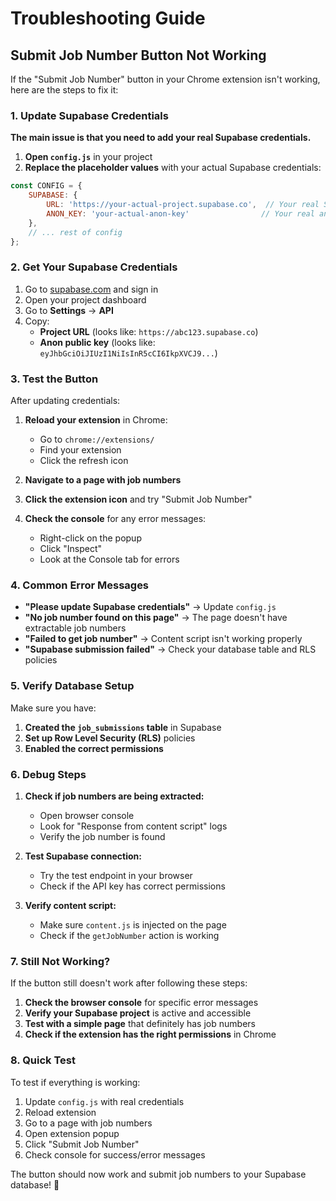 # Troubleshooting Guide

## Submit Job Number Button Not Working

If the "Submit Job Number" button in your Chrome extension isn't working, here are the steps to fix it:

### 1. Update Supabase Credentials

**The main issue is that you need to add your real Supabase credentials.**

1. **Open `config.js`** in your project
2. **Replace the placeholder values** with your actual Supabase credentials:

```javascript
const CONFIG = {
    SUPABASE: {
        URL: 'https://your-actual-project.supabase.co',  // Your real Supabase URL
        ANON_KEY: 'your-actual-anon-key'                // Your real anon key
    },
    // ... rest of config
};
```

### 2. Get Your Supabase Credentials

1. Go to [supabase.com](https://supabase.com) and sign in
2. Open your project dashboard
3. Go to **Settings** → **API**
4. Copy:
   - **Project URL** (looks like: `https://abc123.supabase.co`)
   - **Anon public key** (looks like: `eyJhbGciOiJIUzI1NiIsInR5cCI6IkpXVCJ9...`)

### 3. Test the Button

After updating credentials:

1. **Reload your extension** in Chrome:
   - Go to `chrome://extensions/`
   - Find your extension
   - Click the refresh icon

2. **Navigate to a page with job numbers**

3. **Click the extension icon** and try "Submit Job Number"

4. **Check the console** for any error messages:
   - Right-click on the popup
   - Click "Inspect"
   - Look at the Console tab for errors

### 4. Common Error Messages

- **"Please update Supabase credentials"** → Update `config.js`
- **"No job number found on this page"** → The page doesn't have extractable job numbers
- **"Failed to get job number"** → Content script isn't working properly
- **"Supabase submission failed"** → Check your database table and RLS policies

### 5. Verify Database Setup

Make sure you have:

1. **Created the `job_submissions` table** in Supabase
2. **Set up Row Level Security (RLS)** policies
3. **Enabled the correct permissions**

### 6. Debug Steps

1. **Check if job numbers are being extracted:**
   - Open browser console
   - Look for "Response from content script" logs
   - Verify the job number is found

2. **Test Supabase connection:**
   - Try the test endpoint in your browser
   - Check if the API key has correct permissions

3. **Verify content script:**
   - Make sure `content.js` is injected on the page
   - Check if the `getJobNumber` action is working

### 7. Still Not Working?

If the button still doesn't work after following these steps:

1. **Check the browser console** for specific error messages
2. **Verify your Supabase project** is active and accessible
3. **Test with a simple page** that definitely has job numbers
4. **Check if the extension has the right permissions** in Chrome

### 8. Quick Test

To test if everything is working:

1. Update `config.js` with real credentials
2. Reload extension
3. Go to a page with job numbers
4. Open extension popup
5. Click "Submit Job Number"
6. Check console for success/error messages

The button should now work and submit job numbers to your Supabase database! 🎉
